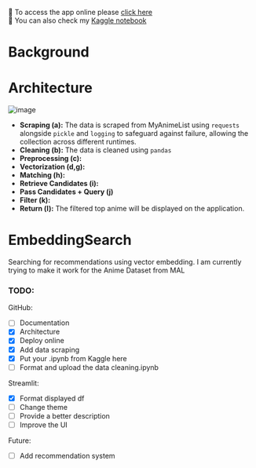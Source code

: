 🔎 To access the app online please [click here](https://animesearch.streamlit.app/)  
📒 You can also check my [Kaggle notebook](https://www.kaggle.com/code/nadzmiagthomas/anime-finder-sentence-embedding)

# Background

# Architecture
![image](https://github.com/user-attachments/assets/8cdabe41-72ef-40dc-b25b-3ed5f601f9f8)
- **Scraping (a):** The data is scraped from MyAnimeList using `requests` alongside `pickle` and `logging` to safeguard against failure, allowing the collection across different runtimes.
- **Cleaning (b):** The data is cleaned using `pandas`
- **Preprocessing (c):**
- **Vectorization (d,g):**
- **Matching (h):**
- **Retrieve Candidates (i):**
- **Pass Candidates + Query (j)**
- **Filter (k):**
- **Return (l):** The filtered top anime will be displayed on the application.


# EmbeddingSearch
Searching for recommendations using vector embedding. I am currently trying to make it work for the Anime Dataset from MAL

### TODO:
GitHub:
- [ ] Documentation
- [x] Architecture
- [x] Deploy online
- [x] Add data scraping
- [x] Put your .ipynb from Kaggle here
- [ ] Format and upload the data cleaning.ipynb

Streamlit:
- [x] Format displayed df 
- [ ] Change theme
- [ ] Provide a better description
- [ ] Improve the UI

Future:
- [ ] Add recommendation system
